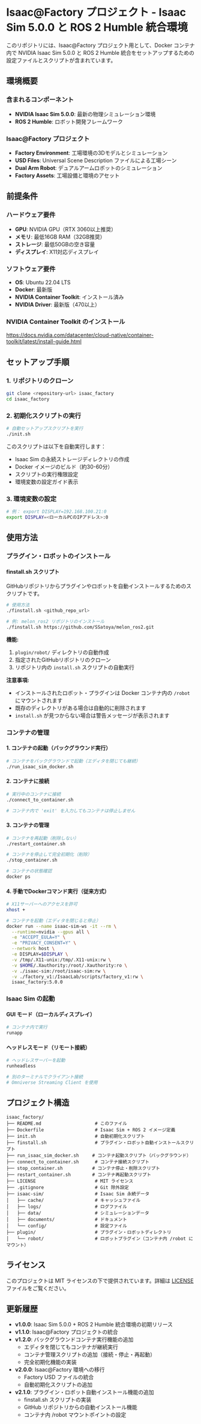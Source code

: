 # Isaac@Factory プロジェクト - Isaac Sim 5.0.0 と ROS 2 Humble 統合環境

このリポジトリには、Isaac@Factory プロジェクト用として、Docker コンテナ内で NVIDIA Isaac Sim 5.0.0 と ROS 2 Humble 統合をセットアップするための設定ファイルとスクリプトが含まれています。

## 環境概要

### 含まれるコンポーネント
- **NVIDIA Isaac Sim 5.0.0**: 最新の物理シミュレーション環境
- **ROS 2 Humble**: ロボット開発フレームワーク

### Isaac@Factory プロジェクト
- **Factory Environment**: 工場環境の3Dモデルとシミュレーション
- **USD Files**: Universal Scene Description ファイルによる工場シーン
- **Dual Arm Robot**: デュアルアームロボットのシミュレーション
- **Factory Assets**: 工場設備と環境のアセット

## 前提条件

### ハードウェア要件
- **GPU**: NVIDIA GPU（RTX 3060以上推奨）
- **メモリ**: 最低16GB RAM（32GB推奨）
- **ストレージ**: 最低50GBの空き容量
- **ディスプレイ**: X11対応ディスプレイ

### ソフトウェア要件
- **OS**: Ubuntu 22.04 LTS
- **Docker**: 最新版
- **NVIDIA Container Toolkit**: インストール済み
- **NVIDIA Driver**: 最新版（470以上）

### NVIDIA Container Toolkit のインストール

https://docs.nvidia.com/datacenter/cloud-native/container-toolkit/latest/install-guide.html


## セットアップ手順

### 1. リポジトリのクローン
```bash
git clone <repository-url> isaac_factory
cd isaac_factory
```

### 2. 初期化スクリプトの実行
```bash
# 自動セットアップスクリプトを実行
./init.sh
```

このスクリプトは以下を自動実行します：
- Isaac Sim の永続ストレージディレクトリの作成
- Docker イメージのビルド（約30-60分）
- スクリプトの実行権限設定
- 環境変数の設定ガイド表示

### 3. 環境変数の設定
```bash
# 例： export DISPLAY=192.168.100.21:0
export DISPLAY=<ローカルPCのIPアドレス>:0
```

## 使用方法

### プラグイン・ロボットのインストール

#### finstall.sh スクリプト
GitHubリポジトリからプラグインやロボットを自動インストールするためのスクリプトです。

```bash
# 使用方法
./finstall.sh <github_repo_url>

# 例: melon_ros2 リポジトリのインストール
./finstall.sh https://github.com/SSatoya/melon_ros2.git
```

**機能:**
1. `plugin/robot/` ディレクトリの自動作成
2. 指定されたGitHubリポジトリのクローン
3. リポジトリ内の `install.sh` スクリプトの自動実行

**注意事項:**
- インストールされたロボット・プラグインは Docker コンテナ内の `/robot` にマウントされます
- 既存のディレクトリがある場合は自動的に削除されます
- `install.sh` が見つからない場合は警告メッセージが表示されます

### コンテナの管理

#### 1. コンテナの起動（バックグラウンド実行）
```bash
# コンテナをバックグラウンドで起動（エディタを閉じても継続）
./run_isaac_sim_docker.sh
```

#### 2. コンテナに接続
```bash
# 実行中のコンテナに接続
./connect_to_container.sh

# コンテナ内で 'exit' を入力してもコンテナは停止しません
```

#### 3. コンテナの管理
```bash
# コンテナを再起動（削除しない）
./restart_container.sh

# コンテナを停止して完全初期化（削除）
./stop_container.sh

# コンテナの状態確認
docker ps
```

#### 4. 手動でDockerコマンド実行（従来方式）
```bash
# X11サーバーへのアクセスを許可
xhost +

# コンテナを起動（エディタを閉じると停止）
docker run --name isaac-sim-ws -it --rm \
  --runtime=nvidia --gpus all \
  -e "ACCEPT_EULA=Y" \
  -e "PRIVACY_CONSENT=Y" \
  --network host \
  -e DISPLAY=$DISPLAY \
  -v /tmp/.X11-unix:/tmp/.X11-unix:rw \
  -v $HOME/.Xauthority:/root/.Xauthority:ro \
  -v ./isaac-sim:/root/isaac-sim:rw \
  -v ./factory_v1:/IsaacLab/scripts/factory_v1:rw \
  isaac_factory:5.0.0
```

### Isaac Sim の起動

#### GUI モード（ローカルディスプレイ）
```bash
# コンテナ内で実行
runapp
```

#### ヘッドレスモード（リモート接続）
```bash
# ヘッドレスサーバーを起動
runheadless

# 別のターミナルでクライアント接続
# Omniverse Streaming Client を使用
```

## プロジェクト構造

```
isaac_factory/
├── README.md                    # このファイル
├── Dockerfile                   # Isaac Sim + ROS 2 イメージ定義
├── init.sh                      # 自動初期化スクリプト
├── finstall.sh                  # プラグイン・ロボット自動インストールスクリプト
├── run_isaac_sim_docker.sh     # コンテナ起動スクリプト（バックグラウンド）
├── connect_to_container.sh      # コンテナ接続スクリプト
├── stop_container.sh           # コンテナ停止・削除スクリプト
├── restart_container.sh        # コンテナ再起動スクリプト
├── LICENSE                      # MIT ライセンス
├── .gitignore                   # Git 除外設定
├── isaac-sim/                   # Isaac Sim 永続データ
│   ├── cache/                   # キャッシュファイル
│   ├── logs/                    # ログファイル
│   ├── data/                    # シミュレーションデータ
│   ├── documents/               # ドキュメント
│   └── config/                  # 設定ファイル
├── plugin/                      # プラグイン・ロボットディレクトリ
│   └── robot/                   # ロボットプラグイン（コンテナ内 /robot にマウント）

```


## ライセンス

このプロジェクトは MIT ライセンスの下で提供されています。詳細は [LICENSE](LICENSE) ファイルをご覧ください。

## 更新履歴

- **v1.0.0**: Isaac Sim 5.0.0 + ROS 2 Humble 統合環境の初期リリース
- **v1.1.0**: Isaac@Factory プロジェクトの統合
- **v1.2.0**: バックグラウンドコンテナ実行機能の追加
  - エディタを閉じてもコンテナが継続実行
  - コンテナ管理スクリプトの追加（接続・停止・再起動）
  - 完全初期化機能の実装
- **v2.0.0**: Isaac@Factory 環境への移行
  - Factory USD ファイルの統合
  - 自動初期化スクリプトの追加
- **v2.1.0**: プラグイン・ロボット自動インストール機能の追加
  - finstall.sh スクリプトの実装
  - GitHub リポジトリからの自動インストール機能
  - コンテナ内 /robot マウントポイントの設定
